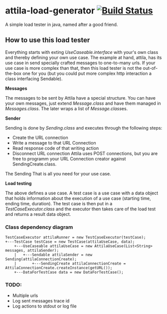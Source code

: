 # attila-load-generator  [![Build Status](https://travis-ci.org/khiekmann/attila-load-test.svg?branch=master)](https://travis-ci.org/khiekmann/attila-load-test)
A simple load tester in java, named after a good friend.

## How to use this load tester

Everything starts with exting *UseCaseable.interface* with your's 
own class and thereby defining your own use case. The example at 
hand, attila, has its use case in send specially crafted messages 
to one-to-many urls. If your use case is more complex than that, 
then this load tester is not the out-of-the-box one for you (but 
you could put more complex http interaction a class interfacing 
Sendable).

**Messages**

The messages to be sent by Attila have a special structure. You can 
have your own messages, just extend *Message.class* and have them
managed in *Messages.class*. The later wraps a list of 
*Message.class*es. 

**Sender**

Sending is done by *Sending.class* and executes through the 
following steps:
* Create the URL connection
* Write a message to that URL Connection
* Read response code of that writing action
* Disconnect URL connection
Attila uses POST connections, but you are free to programm your URL Connection creator against SendingCreate.class.

The Sending That is all you need for your use case.

**Load testing**

The above defines a use case. A test case is a use case with a data 
object that holds information about the execution of a use case
(starting time, ending time, duration). The test case is then put 
in a *TestCaseExecutor.class* and the executor then takes care of 
the load test and returns a result data object.

### Class dependency diagram
``` 
TestCaseExecutor attilaRunner = new TestCaseExecutor(testCase);
+---TestCase testCase = new TestCase(attilaUseCase, data);
    +---UseCaseable attilaUseCase = new AttilaUseCase(List<String> messages, attilaSender);
    |   +---Sendable attilaSender = new Sending(attilaConnectionCreate);
    |       +---SendingCreate attilaConnectionCreate = AttilaConnectionCreate.createInstance(getURL());
    +---DataForTestCase data = new DataForTestCase();
```

### TODO:
* Multiple urls
* Log sent messages trace id
* Log actions to stdout or log file